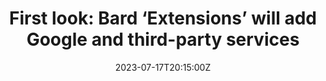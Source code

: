 ---
external: true
url: https://9to5google.com/2023/07/17/bard-ai-extensions-first-look/
title: "First look: Bard ‘Extensions’ will add Google and third-party services"
description: The next step for Google’s Bard AI will see it directly integrate with some of the company’s own services along with a collection of third-party options, and we have your first look.
date: 2023-07-17T20:15:00Z
icon: https://superb-rose-sheep.faviconkit.com/9to5google.com/32
source: 9to5Google
---